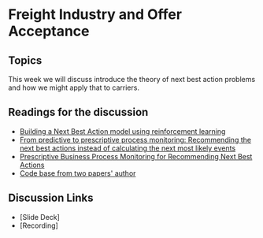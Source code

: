 # Freight Industry and Offer Acceptance

## Topics

This week we will discuss introduce the theory of next best action problems and how we might apply that to carriers.

## Readings for the discussion 
* [Building a Next Best Action model using reinforcement learning](https://blog.griddynamics.com/building-a-next-best-action-model-using-reinforcement-learning/)
* [From predictive to prescriptive process monitoring: Recommending the next best actions instead of calculating 
the next most likely events](https://www.researchgate.net/publication/337651930_From_predictive_to_prescriptive_process_monitoring_Recommending_the_next_best_actions_instead_of_calculating_the_next_most_likely_events)
* [Prescriptive Business Process Monitoring for Recommending Next Best Actions](https://www.researchgate.net/publication/342391344_Prescriptive_Business_Process_Monitoring_for_Recommending_Next_Best_Actions)
* [Code base from two papers' author](https://github.com/fau-is/next-best-action)

## Discussion Links
* [Slide Deck]
* [Recording]


